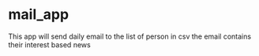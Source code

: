 # mail_app



This app will send daily email to the list of person in csv 
the email contains their interest based news
